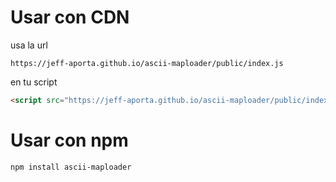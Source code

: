# Usar con CDN

usa la url

```text
https://jeff-aporta.github.io/ascii-maploader/public/index.js
```

en tu script

```html
<script src="https://jeff-aporta.github.io/ascii-maploader/public/index.js"></script>
```

# Usar con npm

```bash
npm install ascii-maploader
```